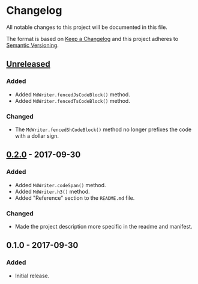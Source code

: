 Changelog
=========
All notable changes to this project will be documented in this file.

The format is based on [Keep a Changelog](http://keepachangelog.com/en/1.0.0/)
and this project adheres to [Semantic Versioning](http://semver.org/spec/v2.0.0.html).

[Unreleased]
------------
### Added
- Added `MdWriter.fencedJsCodeBlock()` method.
- Added `MdWriter.fencedTsCodeBlock()` method.

### Changed
- The `MdWriter.fencedShCodeBlock()` method no longer prefixes the code with a dollar sign.

[0.2.0] - 2017-09-30
--------------------
### Added
- Added `MdWriter.codeSpan()` method.
- Added `MdWriter.h3()` method.
- Added "Reference" section to the `README.md` file.

### Changed
- Made the project description more specific in the readme and manifest.

0.1.0 - 2017-09-30
------------------
### Added
- Initial release.

[Unreleased]: https://github.com/jbenner-radham/node-md-writer/compare/v0.2.0...HEAD
[0.2.0]: https://github.com/jbenner-radham/node-md-writer/compare/v0.1.0...v0.2.0
